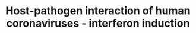 ---
annotations:
- id: PW:0000003
  parent: signaling pathway
  type: Pathway Ontology
  value: signaling pathway
- id: DOID:934
  parent: disease by infectious agent
  type: Disease Ontology
  value: viral infectious disease
- id: DOID:2945
  parent: disease by infectious agent
  type: Disease Ontology
  value: severe acute respiratory syndrome
- id: PW:0000895
  parent: signaling pathway
  type: Pathway Ontology
  value: type I interferon signaling pathway
authors:
- Fehrhart
- Egonw
- AlexanderPico
- Evelo
- Eweitz
- Finterly
- NhungP
- Ddigles
citedin:
- link: PMC9015133
  title: An endogenously activated antiviral state restricts SARS-CoV-2 infection
    in differentiated primary airway epithelial cells (2022)
- link: PMC9537444
  title: Bioinformatics and systems-biology analysis to determine the effects of Coronavirus
    disease 2019 on patients with allergic asthma (2022)
- link: 10.1371/journal.pone.0281981
  title: Identification of host genomic biomarkers from multiple transcriptomics datasets
    for diagnosis and therapies of SARS-CoV-2 infections (2023)
- link: 10.3389/fcimb.2023.1280223
  title: Discovering common pathogenetic processes between COVID-19 and tuberculosis
    by bioinformatics and system biology approach (2023)
- link: 10.1155/2022/3515001
  title: Combination of Enrichment Using Gene Ontology and Transcriptomic Analysis
    Revealed Contribution of Interferon Signaling to Severity of COVID-19 (2022)
- link: 10.3390/ijms25115731
  title: Longitudinal Neuropathological Consequences of Extracranial Radiation Therapy
    in Mice (2024)
- link: 10.3390/pathogens12111373
  title: Transcriptional Profiling of SARS-CoV-2-Infected Calu-3 Cells Reveals Immune-Related
    Signaling Pathways (2024)
- link: 10.3389/fimmu.2021.769011
  title: 'A Practical Strategy for Exploring the Pharmacological Mechanism of Luteolin
    Against COVID-19/Asthma Comorbidity: Findings of System Pharmacology and Bioinformatics
    Analysis (2024)'
- link: 10.1016/j.stemcr.2023.05.007
  title: Parallel use of human stem cell lung and heart models provide insights for
    SARS-CoV-2 treatment (2023)
- link: PMC11951896
  title: 'Dynamic Gene Attention Focus (DyGAF): Enhancing Biomarker Identification
    Through Dual-Model Attention Networks'
communities:
- COVID19
description: Figure 8 of review. The induction of Type I interferons and signaling
  leading to the innate immune response during SARS-COV-2 infection. TLR7 MYD88-dependent
  signaling is inhibited at multiple steps by the SARS-CoV Papain-Like Protease (PLpro)
  domain of nsp3 (red oval). The signaling pathway is critical to induction of type
  I interferons (INF-I) via IRF3, AP-1 and NFkB transcription factors. INF-I triggers
  the JAK/STAT pathway leading to the induction of interferon-stimulated genes (ISGs),
  such as OAS and PKR, which go one to conduct the innate immune response. TREML4
  has been shown to be necessary for MYD88 recruitment by TLR7 and STAT1 participation.
  The inhibition of SARS-CoV-2 PLpro by GRL0617 is proposed based on Ratia, et al.
  2008 and 100% sequence identity between SARS-CoV and SARS-CoV-2 across all 13 residues
  of PLpro involved in binding GRL0617 (82.9% identity across 316 amino acids) as
  determined by the alignment of RefSeq YP_009725299.1 and PDB 3E9S (https://alexanderpico.github.io/SARS-CoV-2_Alignments/#Nsp3_PLpro_domain).
  The antimicrobial agent, azithromycin, is in clinical trials as COVID-19 therapy
  in combination with hydroxychloroquine (Gautret 2020) has been shown to modulate
  inflammation by inhibiting the activation of many of these same transcription factors.
last-edited: 2025-07-09
ndex: a1630090-8b70-11eb-9e72-0ac135e8bacf
organisms:
- Homo sapiens
redirect_from:
- /index.php/Pathway:WP4880
- /instance/WP4880
- /instance/WP4880_r139845
revision: r139845
schema-jsonld:
- '@context': https://schema.org/
  '@id': https://wikipathways.github.io/pathways/WP4880.html
  '@type': Dataset
  creator:
    '@type': Organization
    name: WikiPathways
  description: Figure 8 of review. The induction of Type I interferons and signaling
    leading to the innate immune response during SARS-COV-2 infection. TLR7 MYD88-dependent
    signaling is inhibited at multiple steps by the SARS-CoV Papain-Like Protease
    (PLpro) domain of nsp3 (red oval). The signaling pathway is critical to induction
    of type I interferons (INF-I) via IRF3, AP-1 and NFkB transcription factors. INF-I
    triggers the JAK/STAT pathway leading to the induction of interferon-stimulated
    genes (ISGs), such as OAS and PKR, which go one to conduct the innate immune response.
    TREML4 has been shown to be necessary for MYD88 recruitment by TLR7 and STAT1
    participation. The inhibition of SARS-CoV-2 PLpro by GRL0617 is proposed based
    on Ratia, et al. 2008 and 100% sequence identity between SARS-CoV and SARS-CoV-2
    across all 13 residues of PLpro involved in binding GRL0617 (82.9% identity across
    316 amino acids) as determined by the alignment of RefSeq YP_009725299.1 and PDB
    3E9S (https://alexanderpico.github.io/SARS-CoV-2_Alignments/#Nsp3_PLpro_domain).
    The antimicrobial agent, azithromycin, is in clinical trials as COVID-19 therapy
    in combination with hydroxychloroquine (Gautret 2020) has been shown to modulate
    inflammation by inhibiting the activation of many of these same transcription
    factors.
  keywords:
  - 3a
  - 3b
  - '6'
  - 7a
  - 9b
  - CHUK
  - DDX58
  - E
  - FOS
  - IFIH1
  - IFNAR1
  - IFNAR2
  - IKBKB
  - IKBKE
  - IKBKG
  - IRF3
  - IRF9
  - JAK1
  - JUN
  - M
  - MAP3K7
  - MAPK14
  - MAPK8
  - MAVS
  - MYD88
  - N
  - NFKB1
  - NFKBIA
  - OAS1
  - OAS2
  - OAS3
  - PKR
  - PLpro (nsp3)
  - RIPK1
  - 'S '
  - STAT1
  - STAT2
  - TBK1
  - TICAM1
  - TLR7
  - TRAF3
  - TRAF6
  - TYK2
  license: CC0
  name: Host-pathogen interaction of human coronaviruses - interferon induction
seo: CreativeWork
title: Host-pathogen interaction of human coronaviruses - interferon induction
wpid: WP4880
---